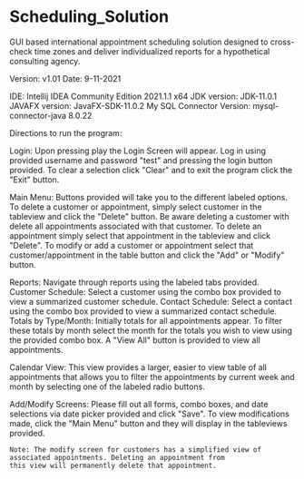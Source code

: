 # Scheduling_Solution
GUI based international appointment scheduling solution designed to cross-check time zones and deliver individualized reports for a hypothetical consulting agency.

Version: v1.01
Date: 9-11-2021

IDE: Intellij IDEA Community Edition 2021.1.1 x64
JDK version: JDK-11.0.1
JAVAFX version: JavaFX-SDK-11.0.2
My SQL Connector Version: mysql-connector-java 8.0.22


Directions to run the program:

Login:
    Upon pressing play the Login Screen will appear. Log in using provided username and password "test" and pressing the
    login button provided. To clear a selection click "Clear" and to exit the program click the "Exit" button.

Main Menu:
    Buttons provided will take you to the different labeled options. To delete a customer or appointment, simply select
    customer in the tableview and click the "Delete" button. Be aware deleting a customer with delete all appointments
    associated with that customer. To delete an appointment simply select that appointment in the tableview and click
    "Delete". To modify or add a customer or appointment select that customer/appointment in the table button and click
    the "Add" or "Modify" button.

Reports:
    Navigate through reports using the labeled tabs provided.
    Customer Schedule:
    Select a customer using the combo box provided to view a summarized customer schedule.
    Contact Schedule:
    Select a contact using the combo box provided to view a summarized contact schedule.
    Totals by Type/Month:
    Initially totals for all appointments appear. To filter these totals by month select the month for the totals you
    wish to view using the provided combo box. A "View All" button is provided to view all appointments.

Calendar View:
    This view provides a larger, easier to view table of all appointments that allows you to filter the appointments by
    current week and month by selecting one of the labeled radio buttons.

Add/Modify Screens:
    Please fill out all forms, combo boxes, and date selections via date picker provided and click "Save". To view
    modifications made, click the "Main Menu" button and they will display in the tableviews provided.

    Note: The modify screen for customers has a simplified view of associated appointments. Deleting an appointment from
    this view will permanently delete that appointment.
